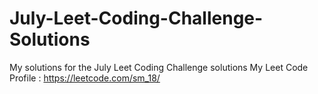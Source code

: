 # July-Leet-Coding-Challenge-Solutions
My solutions for the July Leet Coding Challenge solutions
My Leet Code Profile : https://leetcode.com/sm_18/
